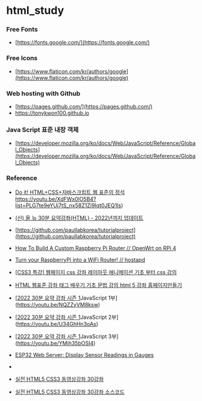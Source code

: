 # html_study


### Free Fonts
* [https://fonts.google.com/](https://fonts.google.com/)

### Free Icons
* [https://www.flaticon.com/kr/authors/google](https://www.flaticon.com/kr/authors/google)

### Web hosting with Github
* [https://pages.github.com/](https://pages.github.com/)
* https://tonykwon100.github.io

### Java Script 표준 내장 객체
* [https://developer.mozilla.org/ko/docs/Web/JavaScript/Reference/Global_Objects](https://developer.mozilla.org/ko/docs/Web/JavaScript/Reference/Global_Objects)

### Reference
* [Do it! HTML+CSS+자바스크립트 웹 표준의 정석]()https://youtu.be/XdFWx0lO5B4?list=PLG7te9eYUi7tS_nx58Z1Zi9Iqt0JEQ1Is)
* [(신) 올 뉴 30분 요약강좌(HTML) - 2022년까지 업데이트](https://youtu.be/PQymWXKehlk?list=PLkfUwwo13dlUhRuBra9j6YCypYRdifd2O)
* [https://github.com/paullabkorea/tutorialproject](https://github.com/paullabkorea/tutorialproject)
* [How To Build A Custom Raspberry Pi Router // OpenWrt on RPi 4](https://youtu.be/_pBf2hGqXL8)
* [Turn your RaspberryPi into a WiFi Router! // hostapd](https://youtu.be/laeOmNDE-Ac)
* [[CSS3 특강] 웹페이지 css 강좌 레이아웃 애니메이션 기초 부터 css 강의](https://youtu.be/agaWBLNu6h0)
* [HTML 웹표준 강좌 태그 배우기 기초 문법 강의 html 5 강좌 홈페이지만들기](https://youtu.be/EtLbvFbvI3A)
* [[2022 30분 요약 강좌 시즌 1](리뉴얼)JavaScript 1부](https://youtu.be/NQZZyVM8ksw)
* [[2022 30분 요약 강좌 시즌 1](리뉴얼)JavaScript 2부](https://youtu.be/U34GhHn3oAs)
* [[2022 30분 요약 강좌 시즌 1](리뉴얼)JavaScript 3부](https://youtu.be/YMih35bOSI4)

* [ESP32 Web Server: Display Sensor Readings in Gauges](https://randomnerdtutorials.com/esp32-web-server-gauges/)
* 
* [실전 HTML5 CSS3 동영상강좌 30강좌](https://youtu.be/fVnuQAjmcks?list=PLOJ3X9PwqLzsba6W-e6LjFqpXOBquCU7W)
* [실전 HTML5 CSS3 동영상강좌 30강좌 소스코드](https://github.com/funnycom/html5-css3)
